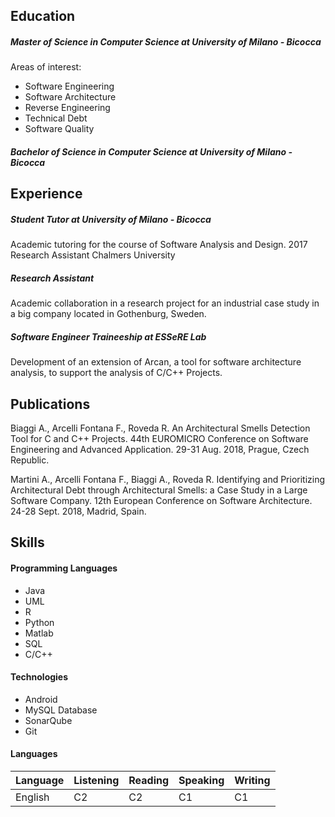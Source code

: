 ## Education

##### Master of Science in Computer Science at University of Milano - Bicocca

Areas of interest: 
- Software Engineering
- Software Architecture
- Reverse Engineering
- Technical Debt
- Software Quality

##### Bachelor of Science in Computer Science at University of Milano - Bicocca

## Experience

##### Student Tutor at University of Milano - Bicocca
Academic tutoring for the course of Software Analysis and Design.
2017 Research Assistant Chalmers University
##### Research Assistant 
Academic collaboration in a research project for an industrial case
study in a big company located in Gothenburg, Sweden.

##### Software Engineer Traineeship at ESSeRE Lab
Development of an extension of Arcan, a tool for software architecture
analysis, to support the analysis of C/C++ Projects.

## Publications

Biaggi A., Arcelli Fontana F., Roveda R. 
An Architectural Smells Detection Tool for C and C++ Projects.
44th EUROMICRO Conference on Software Engineering and Advanced
Application. 29-31 Aug. 2018, Prague, Czech Republic.

Martini A., Arcelli Fontana F., Biaggi A., Roveda R.
Identifying and Prioritizing Architectural Debt through Architectural
Smells: a Case Study in a Large Software Company.
12th European Conference on Software Architecture. 24-28 Sept.
2018, Madrid, Spain.

## Skills

#### Programming Languages
- Java
- UML
- R
- Python
- Matlab
- SQL
- C/C++

#### Technologies
- Android
- MySQL Database
- SonarQube
- Git

#### Languages
|Language | Listening     | Reading           | Speaking | Writing |
|:--------|:--------------|:------------------|:-------- |:--------|
| English | C2            | C2                | C1       | C1      |

